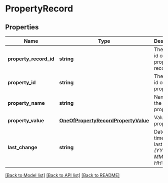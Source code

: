 # PropertyRecord

## Properties
Name | Type | Description | Notes
------------ | ------------- | ------------- | -------------
**property_record_id** | **string** | The unique id of the property record | [optional] 
**property_id** | **string** | The unique id of the property | 
**property_name** | **string** | Name of the property | [optional] 
**property_value** | [**OneOfPropertyRecordPropertyValue**](OneOfPropertyRecordPropertyValue.md) | Value of the property | [optional] 
**last_change** | **string** | Date and time of the last change *(YYYY-MM-DD HH:MM:SS)* | [optional] 

[[Back to Model list]](../../README.md#documentation-for-models) [[Back to API list]](../../README.md#documentation-for-api-endpoints) [[Back to README]](../../README.md)

